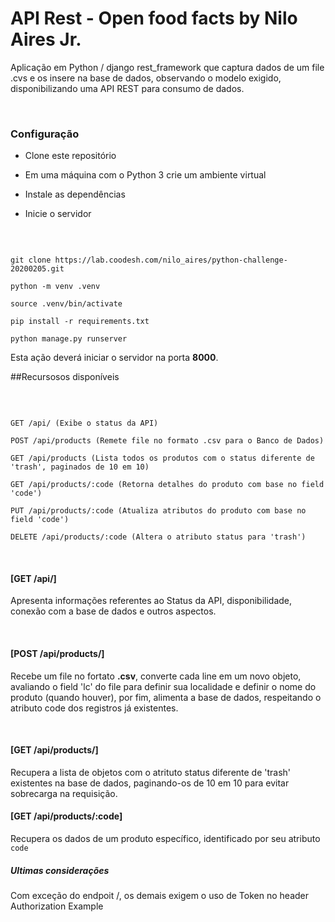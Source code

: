 # API Rest - Open food facts by Nilo Aires Jr.

Aplicação em Python / django rest_framework que captura dados de um file .cvs e os insere na base de dados, observando o modelo exigido, disponibilizando uma API REST para consumo de dados.

​

### Configuração

* Clone este repositório

* Em uma máquina com o Python 3 crie um ambiente virtual

* Instale as dependências

* Inicie o servidor

​

```

git clone https://lab.coodesh.com/nilo_aires/python-challenge-20200205.git

python -m venv .venv

source .venv/bin/activate

pip install -r requirements.txt

python manage.py runserver

```

Esta ação deverá iniciar o servidor na porta **8000**.

##Recursosos  disponíveis

​

```

GET /api/ (Exibe o status da API)

POST /api/products (Remete file no formato .csv para o Banco de Dados)

GET /api/products (Lista todos os produtos com o status diferente de 'trash', paginados de 10 em 10)

GET /api/products/:code (Retorna detalhes do produto com base no field 'code')

PUT /api/products/:code (Atualiza atributos do produto com base no field 'code')

DELETE /api/products/:code (Altera o atributo status para 'trash')

```

​

#### [GET /api/]

Apresenta informações referentes ao Status da API, disponibilidade, conexão com a base de dados e outros aspectos.

​

#### [POST /api/products/]

Recebe um file no fortato **.csv**, converte cada line em um novo objeto, avaliando o field 'lc' do file para definir sua localidade e definir o nome do produto (quando houver), por fim, alimenta a base de dados, respeitando o atributo code dos registros já existentes.

​

#### [GET /api/products/]

Recupera a lista de objetos com o atrituto status diferente de 'trash' existentes na base de dados, paginando-os de 10 em 10 para evitar sobrecarga na requisição.

#### [GET /api/products/:code]

Recupera os dados de um produto específico, identificado por seu atributo `code`



##### Ultimas considerações

Com exceção do endpoit /, os demais exigem o uso de Token no header Authorization
Example
